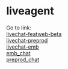 # liveagent

Go to link: <br>
<a href="https://georgal.github.io/liveagent/livechat-featweb-beta.html">livechat-featweb-beta</a> <br>
<a href="https://georgal.github.io/liveagent/livechat-preprod.html">livechat-preprod</a> <br>
<a href="https://georgal.github.io/liveagent/livechat-emb.html">livechat-emb</a> <br>
<a href="https://georgal.github.io/liveagent/emb_chatbot.html">emb_chat</a> <br>
<a href="https://georgal.github.io/liveagent/preprod_emb.html">preprod_chat</a>

